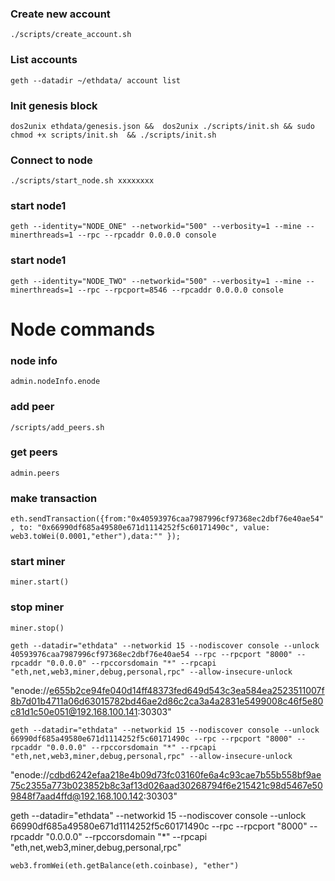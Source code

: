 

### Create new account
``` ./scripts/create_account.sh ```
### List accounts
``` geth --datadir ~/ethdata/ account list ```
### Init genesis block
``` dos2unix ethdata/genesis.json &&  dos2unix ./scripts/init.sh && sudo chmod +x scripts/init.sh  && ./scripts/init.sh ```
### Connect to node
``` ./scripts/start_node.sh xxxxxxxx ```

### start node1

```
geth --identity="NODE_ONE" --networkid="500" --verbosity=1 --mine --minerthreads=1 --rpc --rpcaddr 0.0.0.0 console
```


### start node1

```
geth --identity="NODE_TWO" --networkid="500" --verbosity=1 --mine --minerthreads=1 --rpc --rpcport=8546 --rpcaddr 0.0.0.0 console
```

# Node commands
### node info
``` admin.nodeInfo.enode ```

### add peer

``` /scripts/add_peers.sh ```

### get peers

``` admin.peers ```

### make transaction

``` eth.sendTransaction({from:"0x40593976caa7987996cf97368ec2dbf76e40ae54", to: "0x66990df685a49580e671d1114252f5c60171490c", value: web3.toWei(0.0001,"ether"),data:"" }); ```

### start miner

``` miner.start() ```

### stop miner
``` miner.stop() ```


`geth --datadir="ethdata" --networkid 15 --nodiscover console --unlock 40593976caa7987996cf97368ec2dbf76e40ae54 --rpc --rpcport "8000" --rpcaddr "0.0.0.0" --rpccorsdomain "*" --rpcapi "eth,net,web3,miner,debug,personal,rpc" --allow-insecure-unlock`

"enode://e655b2ce94fe040d14ff48373fed649d543c3ea584ea2523511007f8b7d01b4711a06d63015782bd46ae2d86c2ca3a4a2831e5499008c46f5e80c81d1c50e051@192.168.100.141:30303"


`geth --datadir="ethdata" --networkid 15 --nodiscover console --unlock 66990df685a49580e671d1114252f5c60171490c --rpc --rpcport "8000" --rpcaddr "0.0.0.0" --rpccorsdomain "*" --rpcapi "eth,net,web3,miner,debug,personal,rpc" --allow-insecure-unlock`

"enode://cdbd6242efaa218e4b09d73fc03160fe6a4c93cae7b55b558bf9ae75c2355a773b023852b8c3af13d026aad30268794f6e215421c98d5467e509848f7aad4ffd@192.168.100.142:30303"

geth --datadir="ethdata" --networkid 15 --nodiscover console --unlock 66990df685a49580e671d1114252f5c60171490c --rpc --rpcport "8000" --rpcaddr "0.0.0.0" --rpccorsdomain "*" --rpcapi "eth,net,web3,miner,debug,personal,rpc"

```
web3.fromWei(eth.getBalance(eth.coinbase), "ether")
```